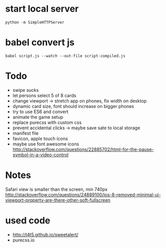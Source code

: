 # start local server
```
python -m SimpleHTTPServer
```

# babel convert js
```
babel script.js --watch --out-file script-compiled.js
```

# Todo
* swipe sucks
* let persons select 5 of 8 cards
* change viewport -> stretch app on phones, fix width on desktop
* dynamic card size, font should increase on bigger phones
* try to use ES6 and convert
* animate the game setup
* replace purecss with custom css
* prevent accidental clicks -> maybe save sate to local storage
* manifest file
* favicon, apple touch icons
* maybe use font awesome icons http://stackoverflow.com/questions/22885702/html-for-the-pause-symbol-in-a-video-control

# Notes
Safari view is smaller than the screen, min 740px
http://stackoverflow.com/questions/24889100/ios-8-removed-minimal-ui-viewport-property-are-there-other-soft-fullscreen

# used code
* http://t4t5.github.io/sweetalert/
* purecss.io
